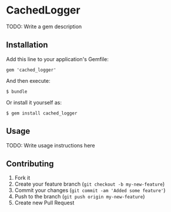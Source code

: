 # CachedLogger

TODO: Write a gem description

## Installation

Add this line to your application's Gemfile:

    gem 'cached_logger'

And then execute:

    $ bundle

Or install it yourself as:

    $ gem install cached_logger

## Usage

TODO: Write usage instructions here

## Contributing

1. Fork it
2. Create your feature branch (`git checkout -b my-new-feature`)
3. Commit your changes (`git commit -am 'Added some feature'`)
4. Push to the branch (`git push origin my-new-feature`)
5. Create new Pull Request
